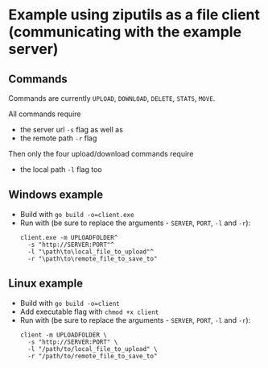 # Example using ziputils as a file client (communicating with the example server)

## Commands
Commands are currently `UPLOAD`, `DOWNLOAD`, `DELETE`, `STATS`, `MOVE`.

All commands require
- the server url `-s` flag as well as​
- the remote path `-r` flag​​

Then only the four upload/download commands require
- the local path `-l` flag too

## Windows example
- Build with `go build -o=client.exe`
- Run with (be sure to replace the arguments - `SERVER`, `PORT`, `-l` and `-r`):
    ```
    client.exe -m UPLOADFOLDER^
      -s "http://SERVER:PORT"^
      -l "\path\to\local_file_to_upload"^
      -r "\path\to\remote_file_to_save_to"
    ```


## Linux example
- Build with `go build -o=client`
- Add executable flag with `chmod +x client`
- Run with (be sure to replace the arguments - `SERVER`, `PORT`, `-l` and `-r`):
    ```
    client -m UPLOADFOLDER \
      -s "http://SERVER:PORT" \
      -l "/path/to/local_file_to_upload" \
      -r "/path/to/remote_file_to_save_to"
    ```
